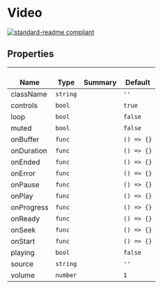 # Video
  [![standard-readme compliant](https://img.shields.io/badge/standard--readme-OK-green.svg?style=flat-square)](https://github.com/RichardLitt/standard-readme)
  

  ## Properties
  | </br>Name | </br>Type | </br>Summary | </br>Default | 
| ---- | ---- | ---- | ---- |
| className | `string` |  | `''` |
| controls | `bool` |  | `true` |
| loop | `bool` |  | `false` |
| muted | `bool` |  | `false` |
| onBuffer | `func` |  | `() => {}` |
| onDuration | `func` |  | `() => {}` |
| onEnded | `func` |  | `() => {}` |
| onError | `func` |  | `() => {}` |
| onPause | `func` |  | `() => {}` |
| onPlay | `func` |  | `() => {}` |
| onProgress | `func` |  | `() => {}` |
| onReady | `func` |  | `() => {}` |
| onSeek | `func` |  | `() => {}` |
| onStart | `func` |  | `() => {}` |
| playing | `bool` |  | `false` |
| source | `string` |  | `''` |
| volume | `number` |  | `1` |